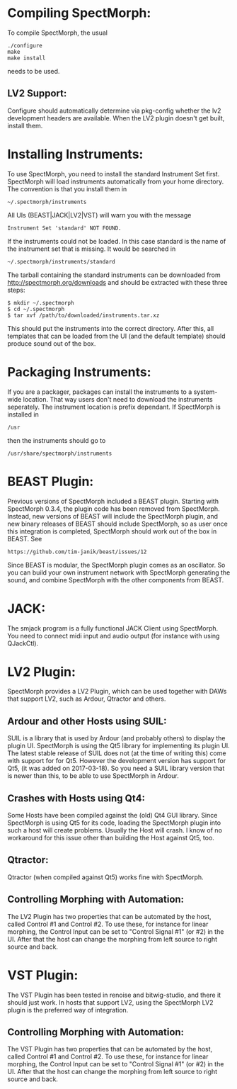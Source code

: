 Compiling SpectMorph:
=====================

To compile SpectMorph, the usual

    ./configure
    make
    make install

needs to be used.

LV2 Support:
------------

Configure should automatically determine via pkg-config whether the lv2
development headers are available. When the LV2 plugin doesn't get built,
install them.

Installing Instruments:
=======================

To use SpectMorph, you need to install the standard Instrument Set first.
SpectMorph will load instruments automatically from your home directory.
The convention is that you install them in

    ~/.spectmorph/instruments

All UIs (BEAST|JACK|LV2|VST) will warn you with the message

    Instrument Set 'standard' NOT FOUND.

If the instruments could not be loaded. In this case standard is the name
of the instrument set that is missing. It would be searched in

    ~/.spectmorph/instruments/standard

The tarball containing the standard instruments can be downloaded from
http://spectmorph.org/downloads and should be extracted with these three steps:

    $ mkdir ~/.spectmorph
    $ cd ~/.spectmorph
    $ tar xvf /path/to/downloaded/instruments.tar.xz

This should put the instruments into the correct directory. After this, all
templates that can be loaded from the UI (and the default template) should
produce sound out of the box.

Packaging Instruments:
======================

If you are a packager, packages can install the instruments to a system-wide
location. That way users don't need to download the instruments seperately.
The instrument location is prefix dependant. If SpectMorph is installed in

    /usr

then the instruments should go to

    /usr/share/spectmorph/instruments

BEAST Plugin:
=============

Previous versions of SpectMorph included a BEAST plugin. Starting with
SpectMorph 0.3.4, the plugin code has been removed from SpectMorph. Instead,
new versions of BEAST will include the SpectMorph plugin, and new binary
releases of BEAST should include SpectMorph, so as user once this integration
is completed, SpectMorph should work out of the box in BEAST. See

    https://github.com/tim-janik/beast/issues/12

Since BEAST is modular, the SpectMorph plugin comes as an oscillator. So you
can build your own instrument network with SpectMorph generating the sound, and
combine SpectMorph with the other components from BEAST.

JACK:
=====

The smjack program is a fully functional JACK Client using SpectMorph. You need
to connect midi input and audio output (for instance with using QJackCtl).

LV2 Plugin:
===========

SpectMorph provides a LV2 Plugin, which can be used together with DAWs that
support LV2, such as Ardour, Qtractor and others.

Ardour and other Hosts using SUIL:
----------------------------------

SUIL is a library that is used by Ardour (and probably others) to display the
plugin UI.  SpectMorph is using the Qt5 library for implementing its plugin UI.
The latest stable release of SUIL does not (at the time of writing this) come
with support for for Qt5. However the development version has support for Qt5,
(it was added on 2017-03-18). So you need a SUIL library version that is newer
than this, to be able to use SpectMorph in Ardour.

Crashes with Hosts using Qt4:
-----------------------------

Some Hosts have been compiled against the (old) Qt4 GUI library. Since
SpectMorph is using Qt5 for its code, loading the SpectMorph plugin into such a
host will create problems. Usually the Host will crash. I know of no workaround
for this issue other than building the Host against Qt5, too.

Qtractor:
---------

Qtractor (when compiled against Qt5) works fine with SpectMorph.

Controlling Morphing with Automation:
-------------------------------------

The LV2 Plugin has two properties that can be automated by the host, called
Control #1 and Control #2. To use these, for instance for linear morphing,
the Control Input can be set to "Control Signal #1" (or #2) in the UI. After
that the host can change the morphing from left source to right source and
back.

VST Plugin:
===========

The VST Plugin has been tested in renoise and bitwig-studio, and there it
should just work. In hosts that support LV2, using the SpectMorph LV2 plugin is
the preferred way of integration.

Controlling Morphing with Automation:
-------------------------------------
The VST Plugin has two properties that can be automated by the host, called
Control #1 and Control #2. To use these, for instance for linear morphing,
the Control Input can be set to "Control Signal #1" (or #2) in the UI. After
that the host can change the morphing from left source to right source and
back.
